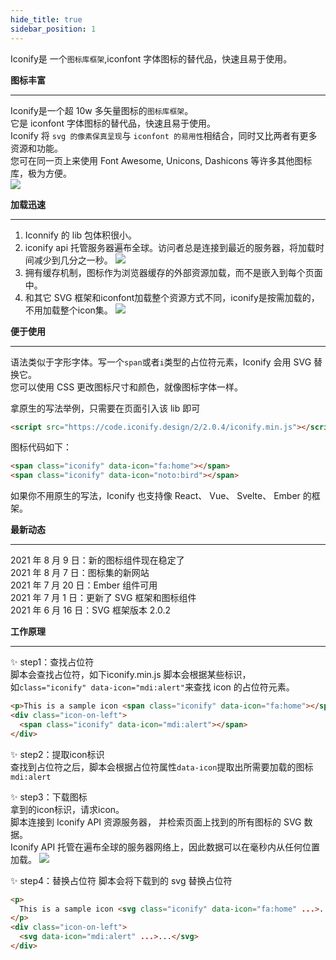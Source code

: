```yaml
---
hide_title: true
sidebar_position: 1
---
```


Iconify是 一个`图标库框架`,iconfont 字体图标的替代品，快速且易于使用。  

**图标丰富**   
___
Iconify是一个超 10w 多矢量图标的`图标库框架`。   
它是 iconfont 字体图标的替代品，快速且易于使用。  
Iconify 将 `svg 的像素保真呈现`与 `iconfont 的易用性`相结合，同时又比两者有更多资源和功能。  
您可在同一页上来使用 Font Awesome, Unicons, Dashicons 等许多其他图标库，极为方便。  
![](https://img.dingshaohua.com/book-fe/202411231457553.gif)

**加载迅速** 
___   
1. Iconnify 的 lib 包体积很小。  
2. iconify api 托管服务器遍布全球。访问者总是连接到最近的服务器，将加载时间减少到几分之一秒。
![](https://img.dingshaohua.com/book-fe/202411231457551.png)
3. 拥有缓存机制，图标作为浏览器缓存的外部资源加载，而不是嵌入到每个页面中。
4. 和其它 SVG 框架和iconfont加载整个资源方式不同，iconify是按需加载的，不用加载整个icon集。
![](https://img.dingshaohua.com/book-fe/202411231457552.gif)


**便于使用**   
___ 
语法类似于字形字体。写一个`span`或者`i`类型的占位符元素，Iconify 会用 SVG 替换它。    
您可以使用 CSS 更改图标尺寸和颜色，就像图标字体一样。 

拿原生的写法举例，只需要在页面引入该 lib 即可
```html
<script src="https://code.iconify.design/2/2.0.4/iconify.min.js"></script>
```

图标代码如下：

```html
<span class="iconify" data-icon="fa:home"></span>
<span class="iconify" data-icon="noto:bird"></span>
```

如果你不用原生的写法，Iconify 也支持像 React、 Vue、 Svelte、 Ember 的框架。    


**最新动态**   
___ 
2021 年 8 月 9 日：新的图标组件现在稳定了  
2021 年 8 月 7 日：图标集的新网站  
2021 年 7 月 20 日：Ember 组件可用  
2021 年 7 月 1 日：更新了 SVG 框架和图标组件  
2021 年 6 月 16 日：SVG 框架版本 2.0.2

**工作原理**   
___
✨ step1：查找占位符      
脚本会查找占位符，如下iconify.min.js 脚本会根据某些标识，   
如`class="iconify" data-icon="mdi:alert"`来查找 icon 的占位符元素。
```html
<p>This is a sample icon <span class="iconify" data-icon="fa:home"></span></p>
<div class="icon-on-left">
  <span class="iconify" data-icon="mdi:alert"></span>
</div>
```

✨ step2：提取icon标识   
查找到占位符之后，脚本会根据占位符属性`data-icon`提取出所需要加载的图标`mdi:alert`

✨ step3：下载图标   
拿到的icon标识，请求icon。   
脚本连接到 Iconify API 资源服务器， 并检索页面上找到的所有图标的 SVG 数据。  
Iconify API 托管在遍布全球的服务器网络上，因此数据可以在毫秒内从任何位置加载。
![](https://img.dingshaohua.com/book-fe/202411231457554.gif)

✨ step4：替换占位符
脚本会将下载到的 svg 替换占位符

```html
<p>
  This is a sample icon <svg class="iconify" data-icon="fa:home" ...>...</svg>
</p>
<div class="icon-on-left">
  <svg data-icon="mdi:alert" ...>...</svg>
</div>
```
